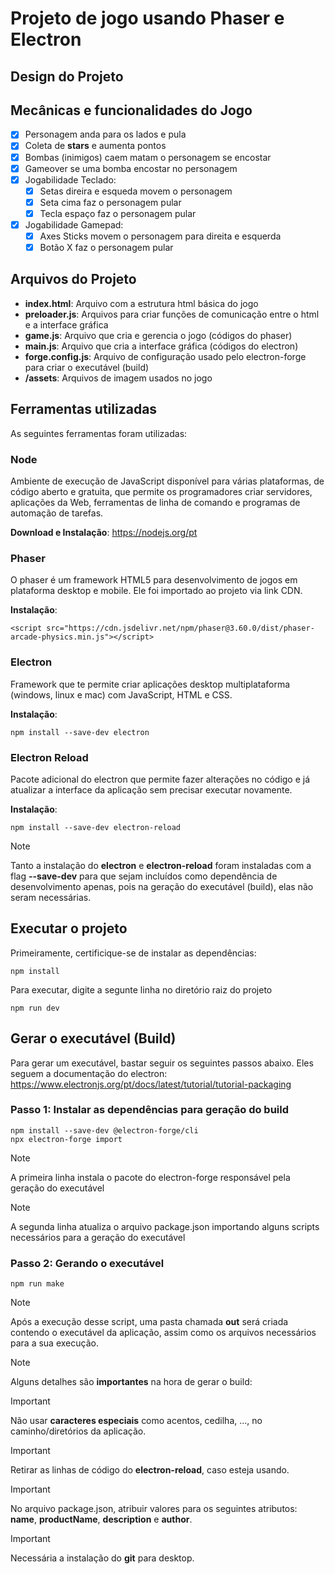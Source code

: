 # Projeto de jogo usando Phaser e Electron

## Design do Projeto

## Mecânicas e funcionalidades do Jogo

- [x] Personagem anda para os lados e pula
- [x] Coleta de **stars** e aumenta pontos
- [x] Bombas (inimigos) caem matam o personagem se encostar
- [x] Gameover se uma bomba encostar no personagem
- [x] Jogabilidade Teclado:
  - [x] Setas direira e esqueda movem o personagem
  - [x] Seta cima faz o personagem pular
  - [x] Tecla espaço faz o personagem pular
- [x] Jogabilidade Gamepad:
  - [x] Axes Sticks movem o personagem para direita e esquerda
  - [x] Botão X faz o personagem pular

## Arquivos do Projeto

- **index.html**: Arquivo com a estrutura html básica do jogo
- **preloader.js**: Arquivos para criar funções de comunicação entre o html e a interface gráfica
- **game.js**: Arquivo que cria e gerencia o jogo (códigos do phaser)
- **main.js**: Arquivo que cria a interface gráfica (códigos do electron)
- **forge.config.js**: Arquivo de configuração usado pelo electron-forge para criar o executável (build)
- **/assets**: Arquivos de imagem usados no jogo

## Ferramentas utilizadas

As seguintes ferramentas foram utilizadas:

### Node

Ambiente de execução de JavaScript disponível para várias plataformas, de código aberto e gratuita, que permite os programadores criar servidores, aplicações da Web, ferramentas de linha de comando e programas de automação de tarefas.

**Download e Instalação**: https://nodejs.org/pt

### Phaser

O phaser é um framework HTML5 para desenvolvimento de jogos em plataforma desktop e mobile. Ele foi importado ao projeto via link CDN.

**Instalação**:

```
<script src="https://cdn.jsdelivr.net/npm/phaser@3.60.0/dist/phaser-arcade-physics.min.js"></script>
```

### Electron

Framework que te permite criar aplicações desktop multiplataforma (windows, linux e mac) com JavaScript, HTML e CSS.

**Instalação**:

```
npm install --save-dev electron
```

### Electron Reload

Pacote adicional do electron que permite fazer alterações no código e já atualizar a interface da aplicação sem precisar executar novamente.

**Instalação**:

```
npm install --save-dev electron-reload
```

> [!NOTE]
> Tanto a instalação do **electron** e **electron-reload** foram instaladas com a flag **--save-dev** para que sejam incluídos como dependência de desenvolvimento apenas, pois na geração do executável (build), elas não seram necessárias.

## Executar o projeto

Primeiramente, certificique-se de instalar as dependências:

```
npm install
```

Para executar, digite a segunte linha no diretório raiz do projeto

```
npm run dev
```

## Gerar o executável (Build)

Para gerar um executável, bastar seguir os seguintes passos abaixo. Eles seguem a documentação do electron: https://www.electronjs.org/pt/docs/latest/tutorial/tutorial-packaging

### Passo 1: Instalar as dependências para geração do build

```
npm install --save-dev @electron-forge/cli
npx electron-forge import
```

> [!NOTE]
> A primeira linha instala o pacote do electron-forge responsável pela geração do executável

> [!NOTE]
> A segunda linha atualiza o arquivo package.json importando alguns scripts necessários para a geração do executável

### Passo 2: Gerando o executável

```
npm run make
```

> [!NOTE]
> Após a execução desse script, uma pasta chamada **out** será criada contendo o executável da aplicação, assim como os arquivos necessários para a sua execução.

> [!NOTE]
> Alguns detalhes são **importantes** na hora de gerar o build:

> [!IMPORTANT]
> Não usar **caracteres especiais** como acentos, cedilha, ..., no caminho/diretórios da aplicação.

> [!IMPORTANT]
> Retirar as linhas de código do **electron-reload**, caso esteja usando.

> [!IMPORTANT]
> No arquivo package.json, atribuir valores para os seguintes atributos: **name**, **productName**, **description** e **author**.

> [!IMPORTANT]
> Necessária a instalação do **git** para desktop.
